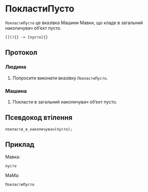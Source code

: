 # ПокластиПусто

`ПокластиПусто` <keyword>це</keyword> вказівка <subject>Машини Мавки</subject>, що кладе в загальний накопичувач обʼєкт пусто.

```
[](){} -> [пусто]{}
```

## Протокол

### Людина

1. Попросити виконати вказівку `ПокластиПусто`.

### Машина

1. Покласти в загальний накопичувач обʼєкт пусто.

## Псевдокод втілення

```ціль
покласти_в_накопичувач(пусто);
```

## Приклад

<subject>Мавка</subject>:

```мавка
пусто
```

<subject>МаМа</subject>:

```мама
ПокластиПусто
```